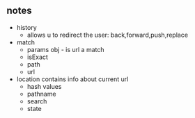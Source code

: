 ## notes

- history
   + allows u to redirect the user: back,forward,push,replace
- match
   + params obj - is url a match
   + isExact
   + path
   + url
- location contains info about current url
   + hash values
   + pathname
   + search
   + state